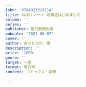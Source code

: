```yaml
---
isbn: '9784023319714'
title: ねぼけノート 認知症はじめました
volume: ''
series: ''
publisher: 朝日新聞出版
pubdate: '2021-06-07'
cover: ''
author: あさとひわ／著
description: ''
price: '1000'
genre: ''
target: 一般
format: 単行本
content: コミックス・劇画

---
```

